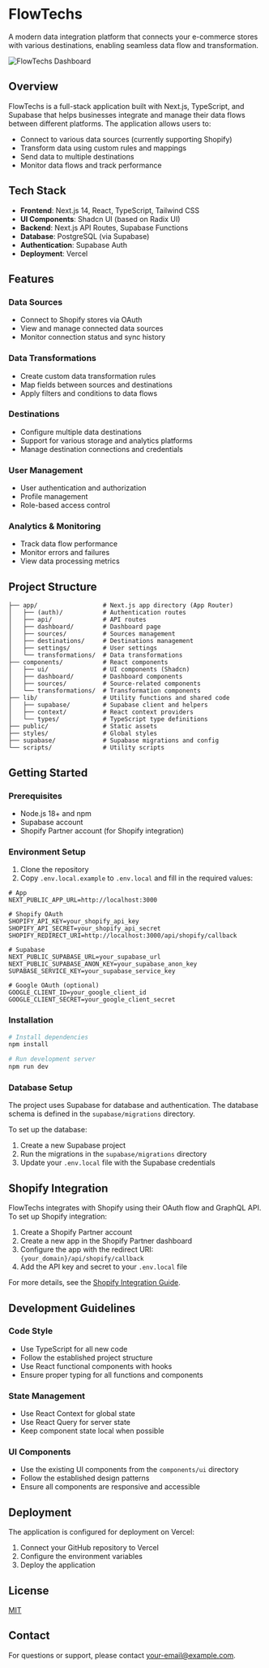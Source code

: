 # FlowTechs

A modern data integration platform that connects your e-commerce stores with various destinations, enabling seamless data flow and transformation.

![FlowTechs Dashboard](https://via.placeholder.com/800x400?text=FlowTechs+Dashboard)

## Overview

FlowTechs is a full-stack application built with Next.js, TypeScript, and Supabase that helps businesses integrate and manage their data flows between different platforms. The application allows users to:

- Connect to various data sources (currently supporting Shopify)
- Transform data using custom rules and mappings
- Send data to multiple destinations
- Monitor data flows and track performance

## Tech Stack

- **Frontend**: Next.js 14, React, TypeScript, Tailwind CSS
- **UI Components**: Shadcn UI (based on Radix UI)
- **Backend**: Next.js API Routes, Supabase Functions
- **Database**: PostgreSQL (via Supabase)
- **Authentication**: Supabase Auth
- **Deployment**: Vercel

## Features

### Data Sources

- Connect to Shopify stores via OAuth
- View and manage connected data sources
- Monitor connection status and sync history

### Data Transformations

- Create custom data transformation rules
- Map fields between sources and destinations
- Apply filters and conditions to data flows

### Destinations

- Configure multiple data destinations
- Support for various storage and analytics platforms
- Manage destination connections and credentials

### User Management

- User authentication and authorization
- Profile management
- Role-based access control

### Analytics & Monitoring

- Track data flow performance
- Monitor errors and failures
- View data processing metrics

## Project Structure

```
├── app/                  # Next.js app directory (App Router)
│   ├── (auth)/           # Authentication routes
│   ├── api/              # API routes
│   ├── dashboard/        # Dashboard page
│   ├── sources/          # Sources management
│   ├── destinations/     # Destinations management
│   ├── settings/         # User settings
│   └── transformations/  # Data transformations
├── components/           # React components
│   ├── ui/               # UI components (Shadcn)
│   ├── dashboard/        # Dashboard components
│   ├── sources/          # Source-related components
│   └── transformations/  # Transformation components
├── lib/                  # Utility functions and shared code
│   ├── supabase/         # Supabase client and helpers
│   ├── context/          # React context providers
│   └── types/            # TypeScript type definitions
├── public/               # Static assets
├── styles/               # Global styles
├── supabase/             # Supabase migrations and config
└── scripts/              # Utility scripts
```

## Getting Started

### Prerequisites

- Node.js 18+ and npm
- Supabase account
- Shopify Partner account (for Shopify integration)

### Environment Setup

1. Clone the repository
2. Copy `.env.local.example` to `.env.local` and fill in the required values:

```
# App
NEXT_PUBLIC_APP_URL=http://localhost:3000

# Shopify OAuth
SHOPIFY_API_KEY=your_shopify_api_key
SHOPIFY_API_SECRET=your_shopify_api_secret
SHOPIFY_REDIRECT_URI=http://localhost:3000/api/shopify/callback

# Supabase
NEXT_PUBLIC_SUPABASE_URL=your_supabase_url
NEXT_PUBLIC_SUPABASE_ANON_KEY=your_supabase_anon_key
SUPABASE_SERVICE_KEY=your_supabase_service_key

# Google OAuth (optional)
GOOGLE_CLIENT_ID=your_google_client_id
GOOGLE_CLIENT_SECRET=your_google_client_secret
```

### Installation

```bash
# Install dependencies
npm install

# Run development server
npm run dev
```

### Database Setup

The project uses Supabase for database and authentication. The database schema is defined in the `supabase/migrations` directory.

To set up the database:

1. Create a new Supabase project
2. Run the migrations in the `supabase/migrations` directory
3. Update your `.env.local` file with the Supabase credentials

## Shopify Integration

FlowTechs integrates with Shopify using their OAuth flow and GraphQL API. To set up Shopify integration:

1. Create a Shopify Partner account
2. Create a new app in the Shopify Partner dashboard
3. Configure the app with the redirect URI: `{your_domain}/api/shopify/callback`
4. Add the API key and secret to your `.env.local` file

For more details, see the [Shopify Integration Guide](docs/shopify-integration.md).

## Development Guidelines

### Code Style

- Use TypeScript for all new code
- Follow the established project structure
- Use React functional components with hooks
- Ensure proper typing for all functions and components

### State Management

- Use React Context for global state
- Use React Query for server state
- Keep component state local when possible

### UI Components

- Use the existing UI components from the `components/ui` directory
- Follow the established design patterns
- Ensure all components are responsive and accessible

## Deployment

The application is configured for deployment on Vercel:

1. Connect your GitHub repository to Vercel
2. Configure the environment variables
3. Deploy the application

## License

[MIT](LICENSE)

## Contact

For questions or support, please contact [your-email@example.com](mailto:your-email@example.com).
